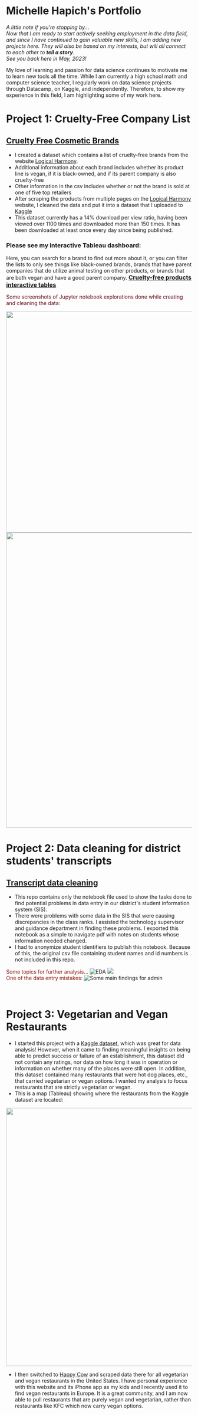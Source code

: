 # Michelle Hapich's Portfolio

*A little note if you're stopping by...*<br>
*Now that I am ready to start actively seeking employment in the data field, and since I have continued to gain valuable new skills,
I am adding new projects here.  They will also be based on my interests, but will all connect to each other to **tell a story**.*<br>
*See you back here in May, 2023!*

My love of learning and passion for data science continues to motivate me to learn new tools all the time.  While I am currently a high school math and computer science teacher, I regularly work on data science projects through Datacamp, on Kaggle, and independently. Therefore, to show my experience in this field, I am highlighting some of my work here.

# Project 1: Cruelty-Free Company List
## [Cruelty Free Cosmetic Brands](https://github.com/mhapich/cruelty_free_products.git)

- I created a dataset which contains a list of cruelty-free brands from the website [Logical Harmony](https://logicalharmony.net/cruelty-free-brand-list/).
- Additional information about each brand includes whether its product line is vegan, if it is black-owned, and if its parent company is also cruelty-free
- Other information in the csv includes whether or not the brand is sold at one of five top retailers
- After scraping the products from multiple pages on the [Logical Harmony](https://logicalharmony.net/cruelty-free-brand-list/) website, I cleaned the data and put it into a dataset that I uploaded to [Kaggle](https://www.kaggle.com/datasets/mhapich/crueltyfree-brands)
- This dataset currently has a 14% download per view ratio, having been viewed over 1100 times and downloaded more than 150 times. It has been downloaded at least once every day since being published.

### Please see my interactive Tableau dashboard: ###
Here, you can search for a brand to find out more about it, or you can filter the lists to only see things like black-owned brands, brands that have parent companies that do utilize animal testing on other products, or brands that are both vegan and have a good parent company.
<span style="color:#e60073; font-size:16px;"><b>[Cruelty-free products interactive tables](https://public.tableau.com/views/CrueltyFreeProducts/CrueltyFreeDashboard?:language=en-US&:display_count=n&:origin=viz_share_link)</b></span>


<span style="color:#630718">Some screenshots of Jupyter notebook explorations done while creating and cleaning the data:</span>

<img src="Assests/Images/black-owned.PNG" width="600">

<img src="Assests/Images/parent_co.PNG" width="800">

# Project 2: Data cleaning for district students' transcripts

## [Transcript data cleaning](https://github.com/mhapich/transcript_cleaning.git)

- This repo contains only the notebook file used to show the tasks done to find potential problems in data entry in our district's student information system (SIS).  
- There were problems with some data in the SIS that were causing discrepancies in the class ranks.  I assisted the technology supervisor and guidance department in finding these problems.  I exported this notebook as a simple to navigate pdf with notes on students whose information needed changed.
- I had to anonymize student identifiers to publish this notebook.  Because of this, the original csv file containing student names and id numbers is not included in this repo.

<span style="color:#8c150d">Some topics for further analysis...</span>
![EDA](/Assests/Images/EDA.PNG)
![](/Assests/Images/gpa.PNG)
<br>
<span style="color:#8c150d">One of the data entry mistakes:</span>
![Some main findings for admin](/Assests/Images/fix_anomalies.PNG)
<br><br><br>


# Project 3: Vegetarian and Vegan Restaurants
- I started this project with a [Kaggle dataset](https://www.kaggle.com/datasets/datafiniti/vegetarian-vegan-restaurants), which was great for data analysis! However, when it came to finding meaningful insights on being able to predict success or failure of an establishment, this dataset did not contain any ratings, nor data on how long it was in operation or information on whether many of the places were still open.  In addition, this dataset contained many restaurants that were hot dog places, etc., that carried vegetarian or vegan options. I wanted my analysis to focus restaurants that are strictly vegetarian or vegan.
- This is a map (Tableau) showing where the restaurants from the Kaggle dataset are located:
<img src="Assests/Images/USAvegRestaurants.png" width="700">

- I then switched to [Happy Cow](https://www.happycow.net/) and scraped data there for all vegetarian and vegan restaurants in the United States. I have personal experience with this website and its iPhone app as my kids and I recently used it to find vegan restaurants in Europe. It is a great community, and I am now able to pull restaurants that are purely vegan and vegetarian, rather than restaurants like KFC which now carry vegan options.

